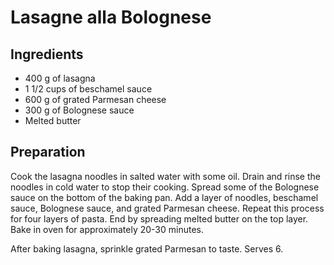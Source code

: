 # Lasagne alla Bolognese

## Ingredients

* 400 g of lasagna
* 1 1/2 cups of beschamel sauce
* 600 g of grated Parmesan cheese
* 300 g of Bolognese sauce
* Melted butter

## Preparation

Cook the lasagna noodles in salted water with some oil. Drain and rinse the noodles in cold water to stop their cooking. Spread some of the Bolognese sauce on the bottom of the baking pan. Add a layer of noodles, beschamel sauce, Bolognese sauce, and grated Parmesan cheese. Repeat this process for four layers of pasta. End by spreading melted butter on the top layer. Bake in oven for approximately 20-30 minutes.

After baking lasagna, sprinkle grated Parmesan to taste. Serves 6.